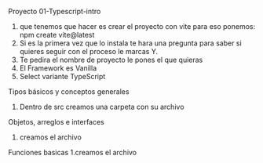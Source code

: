 Proyecto 01-Typescript-intro
1. que tenemos que hacer es crear el proyecto con vite para eso ponemos:
npm create vite@latest
2. Si es la primera vez que lo instala te hara una pregunta para saber si quieres seguir con el proceso le marcas Y.
3. Te pedira el nombre de proyecto le pones el que quieras
4. El Framework es Vanilla
5. Select variante TypeScript

Tipos básicos y conceptos generales
1. Dentro de src creamos una carpeta con su archivo


Objetos, arreglos e interfaces
1. creamos el archivo

Funciones basicas
1.creamos el archivo